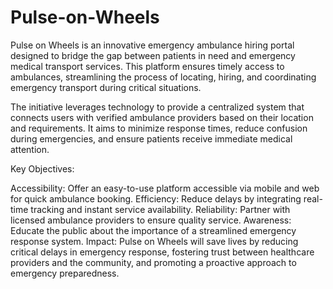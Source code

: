 # Pulse-on-Wheels

Pulse on Wheels is an innovative emergency ambulance hiring portal designed to bridge the gap between patients in need and emergency medical transport services. This platform ensures timely access to ambulances, streamlining the process of locating, hiring, and coordinating emergency transport during critical situations.

The initiative leverages technology to provide a centralized system that connects users with verified ambulance providers based on their location and requirements. It aims to minimize response times, reduce confusion during emergencies, and ensure patients receive immediate medical attention.

Key Objectives:

Accessibility: Offer an easy-to-use platform accessible via mobile and web for quick ambulance booking.
Efficiency: Reduce delays by integrating real-time tracking and instant service availability.
Reliability: Partner with licensed ambulance providers to ensure quality service.
Awareness: Educate the public about the importance of a streamlined emergency response system.
Impact:
Pulse on Wheels will save lives by reducing critical delays in emergency response, fostering trust between healthcare providers and the community, and promoting a proactive approach to emergency preparedness.
